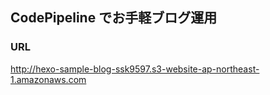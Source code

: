 ## CodePipeline でお手軽ブログ運用

### URL

http://hexo-sample-blog-ssk9597.s3-website-ap-northeast-1.amazonaws.com
